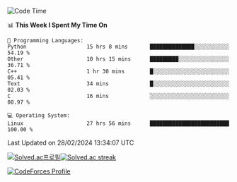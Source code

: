 
<!--START_SECTION:waka-->
![Code Time](http://img.shields.io/badge/Code%20Time-3%2C330%20hrs%2015%20mins-blue)

📊 **This Week I Spent My Time On** 

```text
💬 Programming Languages: 
Python                   15 hrs 8 mins       ██████████████░░░░░░░░░░░   54.19 % 
Other                    10 hrs 15 mins      █████████░░░░░░░░░░░░░░░░   36.71 % 
C++                      1 hr 30 mins        █░░░░░░░░░░░░░░░░░░░░░░░░   05.41 % 
Text                     34 mins             █░░░░░░░░░░░░░░░░░░░░░░░░   02.03 % 
C                        16 mins             ░░░░░░░░░░░░░░░░░░░░░░░░░   00.97 % 

💻 Operating System: 
Linux                    27 hrs 56 mins      █████████████████████████   100.00 % 
```


 Last Updated on 28/02/2024 13:34:07 UTC
<!--END_SECTION:waka-->


[![Solved.ac프로필](http://mazassumnida.wtf/api/generate_badge?boj=hckim96)](https://solved.ac/hckim96)[![Solved.ac streak](http://mazandi.herokuapp.com/api?handle=hckim96&theme=dark)](https://solved.ac/hckim96)


[![CodeForces Profile](https://cf.leed.at?id=hckim96)](https://codeforces.com/profile/hckim96)

